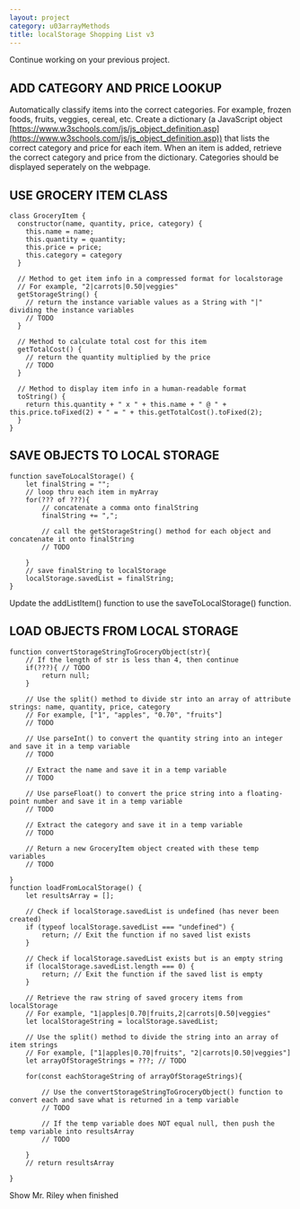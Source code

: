 ```yaml
---
layout: project
category: u03arrayMethods
title: localStorage Shopping List v3
---
```


Continue working on your previous project.


## ADD CATEGORY AND PRICE LOOKUP

Automatically classify items into the correct categories. For example, frozen foods, fruits, veggies, cereal, etc. Create a dictionary (a JavaScript object [https://www.w3schools.com/js/js_object_definition.asp](https://www.w3schools.com/js/js_object_definition.asp)) that lists the correct category and price for each item. When an item is added, retrieve the correct category and price from the dictionary. Categories should be displayed seperately on the webpage.


## USE GROCERY ITEM CLASS

```
class GroceryItem {
  constructor(name, quantity, price, category) {
    this.name = name;
    this.quantity = quantity;
    this.price = price;
    this.category = category
  }

  // Method to get item info in a compressed format for localstorage
  // For example, "2|carrots|0.50|veggies"
  getStorageString() {
    // return the instance variable values as a String with "|" dividing the instance variables
    // TODO
  }

  // Method to calculate total cost for this item
  getTotalCost() {
    // return the quantity multiplied by the price
    // TODO
  }

  // Method to display item info in a human-readable format
  toString() {
    return this.quantity + " x " + this.name + " @ " + this.price.toFixed(2) + " = " + this.getTotalCost().toFixed(2);
  }
}
```

## SAVE OBJECTS TO LOCAL STORAGE

```
function saveToLocalStorage() {
    let finalString = "";
    // loop thru each item in myArray
    for(??? of ???){
        // concatenate a comma onto finalString
        finalString += ",";

        // call the getStorageString() method for each object and concatenate it onto finalString
        // TODO

    }
    // save finalString to localStorage
    localStorage.savedList = finalString;
}
```

Update the addListItem() function to use the saveToLocalStorage() function.


## LOAD OBJECTS FROM LOCAL STORAGE

```
function convertStorageStringToGroceryObject(str){
    // If the length of str is less than 4, then continue
    if(???){ // TODO
        return null;
    }

    // Use the split() method to divide str into an array of attribute strings: name, quantity, price, category
    // For example, ["1", "apples", "0.70", "fruits"]
    // TODO

    // Use parseInt() to convert the quantity string into an integer and save it in a temp variable
    // TODO

    // Extract the name and save it in a temp variable
    // TODO

    // Use parseFloat() to convert the price string into a floating-point number and save it in a temp variable
    // TODO

    // Extract the category and save it in a temp variable
    // TODO

    // Return a new GroceryItem object created with these temp variables
    // TODO

}
function loadFromLocalStorage() {
    let resultsArray = [];

    // Check if localStorage.savedList is undefined (has never been created)
    if (typeof localStorage.savedList === "undefined") {
        return; // Exit the function if no saved list exists
    }

    // Check if localStorage.savedList exists but is an empty string
    if (localStorage.savedList.length === 0) {
        return; // Exit the function if the saved list is empty
    }

    // Retrieve the raw string of saved grocery items from localStorage
    // For example, "1|apples|0.70|fruits,2|carrots|0.50|veggies" 
    let localStorageString = localStorage.savedList;

    // Use the split() method to divide the string into an array of item strings
    // For example, ["1|apples|0.70|fruits", "2|carrots|0.50|veggies"]
    let arrayOfStorageStrings = ???; // TODO

    for(const eachStorageString of arrayOfStorageStrings){
        
        // Use the convertStorageStringToGroceryObject() function to convert each and save what is returned in a temp variable
        // TODO

        // If the temp variable does NOT equal null, then push the temp variable into resultsArray
        // TODO
        
    }
    // return resultsArray
    
}

```





Show Mr. Riley when finished